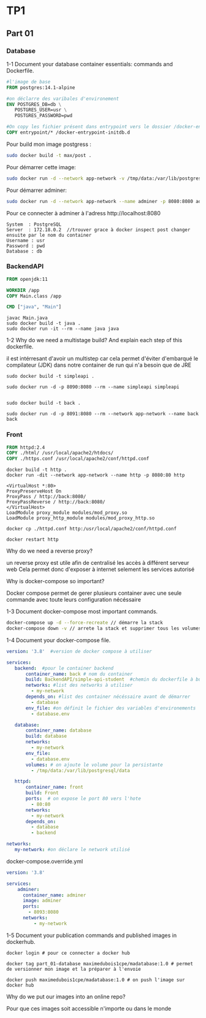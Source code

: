 # TP1

## Part 01

### Database

1-1 Document your database container essentials: commands and Dockerfile.

``` Dockerfile
#l'image de base
FROM postgres:14.1-alpine

#on déclarre des varibales d'environement
ENV POSTGRES_DB=db \
   POSTGRES_USER=usr \
   POSTGRES_PASSWORD=pwd

#On copy les fichier présent dans entrypoint vers le dossier /docker-entrypoint-initdb.d du contener
COPY entrypoint/* /docker-entrypoint-initdb.d
```
Pour build mon image postgress :
``` sh
sudo docker build -t max/post . 
```
Pour démarrer cette image:
``` sh
sudo docker run -d --network app-network -v /tmp/data:/var/lib/postgresql/data --name post max/post
```
Pour démarrer adminer:
``` sh
sudo docker run -d --network app-network --name adminer -p 8080:8080 adminer
```

Pour ce connecter à adminer à l'adress http://localhost:8080
```
System	: PostgreSQL
Server	: 172.18.0.2  //trouver grace à docker inspect post changer ensuite par le nom du container
Username : usr
Password : pwd 
Database : db
```

### BackendAPI

``` Dockerfile
FROM openjdk:11

WORKDIR /app
COPY Main.class /app

CMD ["java", "Main"]
```
```
javac Main.java
sudo docker build -t java .
sudo docker run -it --rm --name java java
```



1-2 Why do we need a multistage build? And explain each step of this dockerfile.

il est intérresant d'avoir un multistep car cela permet d'éviter d'embarqué le compilateur (JDK) dans notre container de run qui n'a besoin que de JRE
```
sudo docker build -t simpleapi .

sudo docker run -d -p 8090:8080 --rm --name simpleapi simpleapi


sudo docker build -t back .

sudo docker run -d -p 8091:8080 --rm --network app-network --name back back
```

### Front
``` Dockerfile
FROM httpd:2.4
COPY ./html/ /usr/local/apache2/htdocs/
COPY ./https.conf /usr/local/apache2/conf/httpd.conf
```
```
docker build -t http .
docker run -dit --network app-network --name http -p 8080:80 http
```


```
<VirtualHost *:80>
ProxyPreserveHost On
ProxyPass / http://back:8080/
ProxyPassReverse / http://back:8080/
</VirtualHost>
LoadModule proxy_module modules/mod_proxy.so
LoadModule proxy_http_module modules/mod_proxy_http.so
```
```
docker cp ./httpd.conf http:/usr/local/apache2/conf/httpd.conf 

docker restart http
```

Why do we need a reverse proxy?

un reverse proxy est utile afin de centralisé les accès à différent serveur web
Cela permet donc d'exposer à internet selement les services autorisé


Why is docker-compose so important?

Docker compose permet de gerer plusieurs container avec une seule commande avec toute leurs configuration nécéssaire

1-3 Document docker-compose most important commands.
```sh
docker-compose up -d --force-recreate // démarre la stack
docker-compose down -v // arrete la stack et supprimer tous les volumes et les networks
```
 1-4 Document your docker-compose file.

 ```yml
version: '3.8'  #version de docker compose à utiliser

services:
    backend:  #pour le container backend
        container_name: back # nom du container
        build: BackendAPI/simple-api-student  #chemin du dockerfile à build
        networks: #list des networks à utiliser
          - my-network
        depends_on: #list des container nécéssaire avant de démarrer
          - database
        env_file: #on définit le fichier des variables d'environements
          - database.env

    database:
        container_name: database
        build: database
        networks:
          - my-network
        env_file:
          - database.env
        volumes: # on ajoute le volume pour la persistante 
          - /tmp/data:/var/lib/postgresql/data 

    httpd:
        container_name: front
        build: Front
        ports:  # on expose le port 80 vers l'hote
          - 80:80
        networks:
          - my-network
        depends_on:
          - database
          - backend

networks:
    my-network: #on déclare le network utilisé
```

docker-compose.override.yml
```yml
version: '3.8'

services:
    adminer:
      container_name: adminer
      image: adminer
      ports:
        - 8093:8080
      networks:
          - my-network
```

1-5 Document your publication commands and published images in dockerhub.

```
docker login # pour ce connecter a docker hub

docker tag part_01-database maximedubois1cpe/madatabase:1.0 # permet de versionner mon image et la préparer à l'envoie

docker push maximedubois1cpe/madatabase:1.0 # on push l'image sur docker hub
```

Why do we put our images into an online repo?

Pour que ces images soit accessible n'importe ou dans le monde